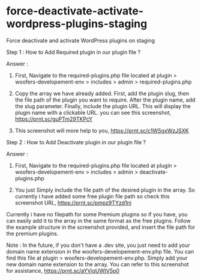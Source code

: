 # force-deactivate-activate-wordpress-plugins-staging
Force deactivate and activate WordPress plugins on staging

Step 1 : How to Add Required plugin in our plugin file ?

Answer :

1. First, Navigate to the required-plugins.php file located at plugin > woofers-developement-env > includes > admin > required-plugins.php

2. Copy the array we have already added. First, add the plugin slug, then the file path of the plugin you want to require. After the plugin name, add the slug parameter. Finally, include the plugin URL. This will display the plugin name with a clickable URL. you can see this screenshot, https://prnt.sc/guPTm29TKPcY

3. This screenshot will more help to you, https://prnt.sc/c1WSgxWzJSXK

Step 2 : How to Add Deactivate plugin in our plugin file ?

Answer :

1. First, Navigate to the required-plugins.php file located at plugin > woofers-developement-env > includes > admin > deactivate-plugins.php

2. You just Simply include the file path of the desired plugin in the array. So currently i have added some free plugin file path so check this screenshot URL, https://prnt.sc/pmpz9TYzd1ni

Currently i have no filepath for some Premium plugins so if you have, you can easily add it to the array in the same format as the free plugins. Follow the example structure in the screenshot provided, and insert the file path for the premium plugins.

Note : In the future, if you don't have a .dev site, you just need to add your domain name extension in the woofers-developement-env.php file. You can find this file at plugin > woofers-developement-env.php. Simply add your new domain name extension to the array. You can refer to this screenshot for assistance, https://prnt.sc/aYViqUWtV5p0
